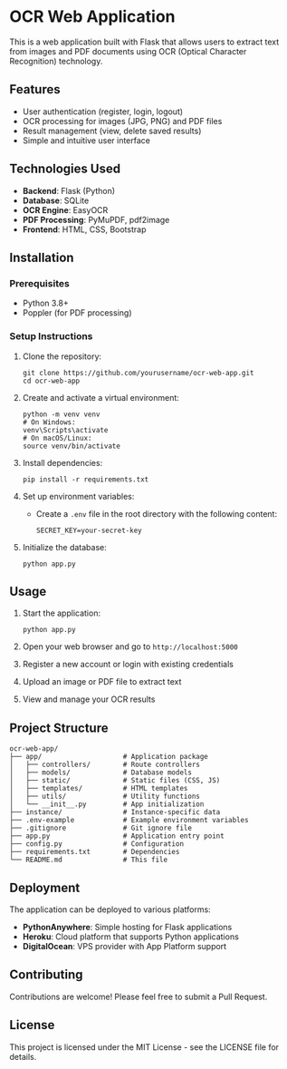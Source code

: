 # OCR Web Application

This is a web application built with Flask that allows users to extract text from images and PDF documents using OCR (Optical Character Recognition) technology.

## Features

- User authentication (register, login, logout)
- OCR processing for images (JPG, PNG) and PDF files
- Result management (view, delete saved results)
- Simple and intuitive user interface

## Technologies Used

- **Backend**: Flask (Python)
- **Database**: SQLite
- **OCR Engine**: EasyOCR
- **PDF Processing**: PyMuPDF, pdf2image
- **Frontend**: HTML, CSS, Bootstrap

## Installation

### Prerequisites

- Python 3.8+
- Poppler (for PDF processing)

### Setup Instructions

1. Clone the repository:
   ```
   git clone https://github.com/yourusername/ocr-web-app.git
   cd ocr-web-app
   ```

2. Create and activate a virtual environment:
   ```
   python -m venv venv
   # On Windows:
   venv\Scripts\activate
   # On macOS/Linux:
   source venv/bin/activate
   ```

3. Install dependencies:
   ```
   pip install -r requirements.txt
   ```

4. Set up environment variables:
   - Create a `.env` file in the root directory with the following content:
     ```
     SECRET_KEY=your-secret-key
     ```

5. Initialize the database:
   ```
   python app.py
   ```

## Usage

1. Start the application:
   ```
   python app.py
   ```

2. Open your web browser and go to `http://localhost:5000`

3. Register a new account or login with existing credentials

4. Upload an image or PDF file to extract text

5. View and manage your OCR results

## Project Structure

```
ocr-web-app/
├── app/                    # Application package
│   ├── controllers/        # Route controllers
│   ├── models/             # Database models
│   ├── static/             # Static files (CSS, JS)
│   ├── templates/          # HTML templates
│   ├── utils/              # Utility functions
│   └── __init__.py         # App initialization
├── instance/               # Instance-specific data
├── .env-example            # Example environment variables
├── .gitignore              # Git ignore file
├── app.py                  # Application entry point
├── config.py               # Configuration
├── requirements.txt        # Dependencies
└── README.md               # This file
```

## Deployment

The application can be deployed to various platforms:

- **PythonAnywhere**: Simple hosting for Flask applications
- **Heroku**: Cloud platform that supports Python applications
- **DigitalOcean**: VPS provider with App Platform support

## Contributing

Contributions are welcome! Please feel free to submit a Pull Request.

## License

This project is licensed under the MIT License - see the LICENSE file for details. 